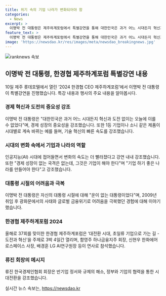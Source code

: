 ```yaml
---
title: 위기 속의 기업 나라가 변화되어야 함
categories:
  - News
excerpt: >
  이명박 전 대통령은 제주하계포럼에서 특별강연을 통해 대한민국은 과거 어느 시대든지 혁신과 도전 없이는 오늘에 이를 수 없었다며 경제 성장 중요성을 강조했다. 또한, 자신의 대통령 재직 시절을 돌아본 이 전 대통령은 운이 없고 불행한 대통령이었다고 언급했다. 이번 제주하계포럼은 초일류 기업을 향한 도전과 혁신을 주제로 열리며, 류진 한국경제인협회 회장 등이 참석하여 산업 및 기업의 미래에 대한 논의가 전개될 예정이다. (글자 수: 148자)
feature_text: >
  이명박 전 대통령은 제주하계포럼에서 특별강연을 통해 대한민국은 과거 어느 시대든지 혁신과 도전 없이는 오늘에 이를 수 없었다며 경제 성장 중요성을 강조했다. 또한, 자신의 대통령 재직 시절을 돌아본 이 전 대통령은 운이 없고 불행한 대통령이었다고 언급했다. 이번 제주하계포럼은 초일류 기업을 향한 도전과 혁신을 주제로 열리며, 류진 한국경제인협회 회장 등이 참석하여 산업 및 기업의 미래에 대한 논의가 전개될 예정이다. (글자 수: 148자)
image: 'https://newsdao.kr/res/images/meta/newsdao_breakingnews.jpg'
---
```


<p><img src="https://newsdao.kr/res/images/meta/newsdao_breakingnews.jpg" alt="ranknews 속보" /></p>

<h2 data-ke-size="size26">이명박 전 대통령, 한경협 제주하계포럼 특별강연 내용</h2>

<p data-ke-size="size16">10일 제주 롯데호텔에서 열린 ‘2024 한경협 CEO 제주하계포럼’에서 이명박 전 대통령이 특별강연을 진행했습니다. 특강 내용과 행사의 주요 내용을 알아봅시다.</p>

<h3>경제 혁신과 도전의 중요성 강조</h3>

<p data-ke-size="size16">이명박 전 대통령은 "대한민국은 과거 어느 시대든지 혁신과 도전 없이는 오늘에 이를 수 없었다"며, 경제 성장의 중요성을 강조했습니다. 또한 1등 기업이나 소니 같은 제품이 시대별로 계속 바뀌는 예를 들며, 기술 혁신의 빠른 속도를 강조했습니다.</p>

<h3>시대의 변화 속에서 기업과 나라의 역할</h3>

<p data-ke-size="size16">인공지능(AI) 시대에 접어들면서 변화의 속도는 더 빨라졌다고 강연 내내 강조했습니다. 또한 "경제 성장이 없는 국격은 없는데, 그것은 기업이 해야 한다"며 "기업 하기 좋은 나라를 만들어야 한다"고 강조했습니다.</p>

<h3>대통령 시절의 어려움과 극복</h3>

<p data-ke-size="size16">이명박 전 대통령은 자신의 대통령 시절에 대해 "운이 없는 대통령이었다"며, 2009년 취임 후 광화문에서의 사태와 글로벌 금융위기로 어려움을 극복했던 경험에 대해 이야기했습니다.</p>

<h3>한경협 제주하계포럼 2024</h3>

<p data-ke-size="size16">올해로 37회를 맞이한 한경협 제주하계포럼은 ‘대전환 시대, 초일류 기업으로 가는 길 - 도전과 혁신’을 주제로 3박 4일간 열리며, 함영주 하나금융지주 회장, 신현우 한화에어로스페이스 사장, 배경훈 LG AI연구원장 등이 연사로 참석했습니다.</p>

<h3>류진 회장의 메시지</h3>

<p data-ke-size="size16">류진 한국경제인협회 회장은 반기업 정서와 규제의 해소, 정부와 기업의 협력을 통한 시대전환을 강조했습니다.</p>
실시간 뉴스 속보는, <a href="https://newsdao.kr" rel="dofollow">https://newsdao.kr</a>


